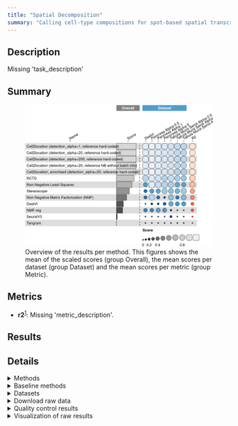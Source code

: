 ```yaml
---
title: "Spatial Decomposition"
summary: "Calling cell-type compositions for spot-based spatial transcriptomics data"
---
```


<script src="index_files/libs/htmlwidgets-1.5.4/htmlwidgets.js"></script>
<link href="index_files/libs/datatables-css-0.0.0/datatables-crosstalk.css" rel="stylesheet" />
<script src="index_files/libs/datatables-binding-0.25/datatables.js"></script>
<script src="index_files/libs/jquery-3.6.0/jquery-3.6.0.min.js"></script>
<link href="index_files/libs/dt-core-1.11.3/css/jquery.dataTables.min.css" rel="stylesheet" />
<link href="index_files/libs/dt-core-1.11.3/css/jquery.dataTables.extra.css" rel="stylesheet" />
<script src="index_files/libs/dt-core-1.11.3/js/jquery.dataTables.min.js"></script>
<link href="index_files/libs/dt-ext-select-1.11.3/css/select.dataTables.min.css" rel="stylesheet" />
<script src="index_files/libs/dt-ext-select-1.11.3/js/dataTables.select.min.js"></script>
<link href="index_files/libs/dt-ext-searchpanes-1.11.3/css/searchPanes.dataTables.min.css" rel="stylesheet" />
<script src="index_files/libs/dt-ext-searchpanes-1.11.3/js/dataTables.searchPanes.min.js"></script>
<script src="index_files/libs/jszip-1.11.3/jszip.min.js"></script>
<link href="index_files/libs/dt-ext-buttons-1.11.3/css/buttons.dataTables.min.css" rel="stylesheet" />
<script src="index_files/libs/dt-ext-buttons-1.11.3/js/dataTables.buttons.min.js"></script>
<script src="index_files/libs/dt-ext-buttons-1.11.3/js/buttons.html5.min.js"></script>
<script src="index_files/libs/dt-ext-buttons-1.11.3/js/buttons.colVis.min.js"></script>
<script src="index_files/libs/dt-ext-buttons-1.11.3/js/buttons.print.min.js"></script>
<link href="index_files/libs/dt-ext-responsive-1.11.3/css/responsive.dataTables.min.css" rel="stylesheet" />
<script src="index_files/libs/dt-ext-responsive-1.11.3/js/dataTables.responsive.min.js"></script>
<link href="index_files/libs/crosstalk-1.2.0/css/crosstalk.min.css" rel="stylesheet" />
<script src="index_files/libs/crosstalk-1.2.0/js/crosstalk.min.js"></script>
<script src="index_files/libs/kePrint-0.0.1/kePrint.js"></script>
<link href="index_files/libs/lightable-0.0.1/lightable.css" rel="stylesheet" />


## Description

Missing 'task_description'

## Summary

<figure>
<img src="index.markdown_strict_files/figure-markdown_strict/summary-1.png" width="771" alt="Overview of the results per method. This figures shows the mean of the scaled scores (group Overall), the mean scores per dataset (group Dataset) and the mean scores per metric (group Metric)." />
<figcaption aria-hidden="true">Overview of the results per method. This figures shows the mean of the scaled scores (group Overall), the mean scores per dataset (group Dataset) and the mean scores per metric (group Metric).</figcaption>
</figure>

## Metrics

-   **r2**<sup><a href="/bibliography#miles2005rsquared" target="_blank">1</a></sup>: Missing 'metric_description'.

## Results

<div id="htmlwidget-38ad4e841c1a2dd2a2a6" style="width:100%;height:auto;" class="datatables html-widget"></div>
<script type="application/json" data-for="htmlwidget-38ad4e841c1a2dd2a2a6">{"x":{"filter":"none","vertical":false,"extensions":["Select","SearchPanes","Buttons","Responsive"],"caption":"<caption>Results table of the scores per method, dataset and metric (after scaling). Use the filters to make a custom subselection of methods and datasets. The \"Overall mean\" dataset is the mean value across all datasets.<\/caption>","data":[["Cell2location, amortised (detection_alpha=20, reference hard-coded) <sup><a href=\"/bibliography#kleshchevnikov2022cell2location\" target=\"_blank\">2<\/a><\/sup>","Cell2location (detection_alpha=20, reference hard-coded) <sup><a href=\"/bibliography#kleshchevnikov2022cell2location\" target=\"_blank\">2<\/a><\/sup>","Cell2location (detection_alpha=1, reference hard-coded) <sup><a href=\"/bibliography#kleshchevnikov2022cell2location\" target=\"_blank\">2<\/a><\/sup>","Cell2location (detection_alpha=200, reference hard-coded) <sup><a href=\"/bibliography#kleshchevnikov2022cell2location\" target=\"_blank\">2<\/a><\/sup>","Cell2location (detection_alpha=20, reference NB without batch info) <sup><a href=\"/bibliography#kleshchevnikov2022cell2location\" target=\"_blank\">2<\/a><\/sup>","Cell2location, amortised (detection_alpha=20, reference hard-coded) <sup><a href=\"/bibliography#kleshchevnikov2022cell2location\" target=\"_blank\">2<\/a><\/sup>","Cell2location, amortised (detection_alpha=20, reference hard-coded) <sup><a href=\"/bibliography#kleshchevnikov2022cell2location\" target=\"_blank\">2<\/a><\/sup>","Cell2location (detection_alpha=200, reference hard-coded) <sup><a href=\"/bibliography#kleshchevnikov2022cell2location\" target=\"_blank\">2<\/a><\/sup>","Cell2location (detection_alpha=20, reference hard-coded) <sup><a href=\"/bibliography#kleshchevnikov2022cell2location\" target=\"_blank\">2<\/a><\/sup>","Cell2location (detection_alpha=1, reference hard-coded) <sup><a href=\"/bibliography#kleshchevnikov2022cell2location\" target=\"_blank\">2<\/a><\/sup>","Cell2location (detection_alpha=20, reference NB without batch info) <sup><a href=\"/bibliography#kleshchevnikov2022cell2location\" target=\"_blank\">2<\/a><\/sup>","Non-Negative Least Squares <sup><a href=\"/bibliography#lawson1995solving\" target=\"_blank\">3<\/a><\/sup>","Cell2location (detection_alpha=20, reference NB without batch info) <sup><a href=\"/bibliography#kleshchevnikov2022cell2location\" target=\"_blank\">2<\/a><\/sup>","Cell2location (detection_alpha=20, reference hard-coded) <sup><a href=\"/bibliography#kleshchevnikov2022cell2location\" target=\"_blank\">2<\/a><\/sup>","Cell2location (detection_alpha=200, reference hard-coded) <sup><a href=\"/bibliography#kleshchevnikov2022cell2location\" target=\"_blank\">2<\/a><\/sup>","Cell2location (detection_alpha=1, reference hard-coded) <sup><a href=\"/bibliography#kleshchevnikov2022cell2location\" target=\"_blank\">2<\/a><\/sup>","Cell2location (detection_alpha=1, reference hard-coded) <sup><a href=\"/bibliography#kleshchevnikov2022cell2location\" target=\"_blank\">2<\/a><\/sup>","RCTD <sup><a href=\"/bibliography#cable2021robust\" target=\"_blank\">4<\/a><\/sup>","Cell2location (detection_alpha=20, reference NB without batch info) <sup><a href=\"/bibliography#kleshchevnikov2022cell2location\" target=\"_blank\">2<\/a><\/sup>","Cell2location (detection_alpha=20, reference hard-coded) <sup><a href=\"/bibliography#kleshchevnikov2022cell2location\" target=\"_blank\">2<\/a><\/sup>","Cell2location (detection_alpha=200, reference hard-coded) <sup><a href=\"/bibliography#kleshchevnikov2022cell2location\" target=\"_blank\">2<\/a><\/sup>","Cell2location, amortised (detection_alpha=20, reference hard-coded) <sup><a href=\"/bibliography#kleshchevnikov2022cell2location\" target=\"_blank\">2<\/a><\/sup>","Cell2location (detection_alpha=1, reference hard-coded) <sup><a href=\"/bibliography#kleshchevnikov2022cell2location\" target=\"_blank\">2<\/a><\/sup>","Cell2location (detection_alpha=20, reference hard-coded) <sup><a href=\"/bibliography#kleshchevnikov2022cell2location\" target=\"_blank\">2<\/a><\/sup>","Cell2location (detection_alpha=200, reference hard-coded) <sup><a href=\"/bibliography#kleshchevnikov2022cell2location\" target=\"_blank\">2<\/a><\/sup>","Cell2location (detection_alpha=20, reference NB without batch info) <sup><a href=\"/bibliography#kleshchevnikov2022cell2location\" target=\"_blank\">2<\/a><\/sup>","Cell2location, amortised (detection_alpha=20, reference hard-coded) <sup><a href=\"/bibliography#kleshchevnikov2022cell2location\" target=\"_blank\">2<\/a><\/sup>","Cell2location (detection_alpha=1, reference hard-coded) <sup><a href=\"/bibliography#kleshchevnikov2022cell2location\" target=\"_blank\">2<\/a><\/sup>","Cell2location (detection_alpha=20, reference hard-coded) <sup><a href=\"/bibliography#kleshchevnikov2022cell2location\" target=\"_blank\">2<\/a><\/sup>","Cell2location (detection_alpha=200, reference hard-coded) <sup><a href=\"/bibliography#kleshchevnikov2022cell2location\" target=\"_blank\">2<\/a><\/sup>","RCTD <sup><a href=\"/bibliography#cable2021robust\" target=\"_blank\">4<\/a><\/sup>","Cell2location, amortised (detection_alpha=20, reference hard-coded) <sup><a href=\"/bibliography#kleshchevnikov2022cell2location\" target=\"_blank\">2<\/a><\/sup>","Cell2location (detection_alpha=20, reference NB without batch info) <sup><a href=\"/bibliography#kleshchevnikov2022cell2location\" target=\"_blank\">2<\/a><\/sup>","Non-Negative Least Squares <sup><a href=\"/bibliography#lawson1995solving\" target=\"_blank\">3<\/a><\/sup>","RCTD <sup><a href=\"/bibliography#cable2021robust\" target=\"_blank\">4<\/a><\/sup>","Cell2location (detection_alpha=1, reference hard-coded) <sup><a href=\"/bibliography#kleshchevnikov2022cell2location\" target=\"_blank\">2<\/a><\/sup>","Cell2location (detection_alpha=20, reference hard-coded) <sup><a href=\"/bibliography#kleshchevnikov2022cell2location\" target=\"_blank\">2<\/a><\/sup>","Cell2location (detection_alpha=200, reference hard-coded) <sup><a href=\"/bibliography#kleshchevnikov2022cell2location\" target=\"_blank\">2<\/a><\/sup>","RCTD <sup><a href=\"/bibliography#cable2021robust\" target=\"_blank\">4<\/a><\/sup>","Cell2location (detection_alpha=1, reference hard-coded) <sup><a href=\"/bibliography#kleshchevnikov2022cell2location\" target=\"_blank\">2<\/a><\/sup>","Cell2location (detection_alpha=20, reference hard-coded) <sup><a href=\"/bibliography#kleshchevnikov2022cell2location\" target=\"_blank\">2<\/a><\/sup>","Cell2location (detection_alpha=20, reference NB without batch info) <sup><a href=\"/bibliography#kleshchevnikov2022cell2location\" target=\"_blank\">2<\/a><\/sup>","Cell2location (detection_alpha=200, reference hard-coded) <sup><a href=\"/bibliography#kleshchevnikov2022cell2location\" target=\"_blank\">2<\/a><\/sup>","Non-Negative Matrix Factorization (NMF) <sup><a href=\"/bibliography#cichocki2009fast\" target=\"_blank\">5<\/a><\/sup>","RCTD <sup><a href=\"/bibliography#cable2021robust\" target=\"_blank\">4<\/a><\/sup>","Non-Negative Least Squares <sup><a href=\"/bibliography#lawson1995solving\" target=\"_blank\">3<\/a><\/sup>","Cell2location (detection_alpha=20, reference NB without batch info) <sup><a href=\"/bibliography#kleshchevnikov2022cell2location\" target=\"_blank\">2<\/a><\/sup>","Cell2location, amortised (detection_alpha=20, reference hard-coded) <sup><a href=\"/bibliography#kleshchevnikov2022cell2location\" target=\"_blank\">2<\/a><\/sup>","RCTD <sup><a href=\"/bibliography#cable2021robust\" target=\"_blank\">4<\/a><\/sup>","Cell2location, amortised (detection_alpha=20, reference hard-coded) <sup><a href=\"/bibliography#kleshchevnikov2022cell2location\" target=\"_blank\">2<\/a><\/sup>","RCTD <sup><a href=\"/bibliography#cable2021robust\" target=\"_blank\">4<\/a><\/sup>","Non-Negative Least Squares <sup><a href=\"/bibliography#lawson1995solving\" target=\"_blank\">3<\/a><\/sup>","Stereoscope <sup><a href=\"/bibliography#andersson2020single\" target=\"_blank\">6<\/a><\/sup>","Stereoscope <sup><a href=\"/bibliography#andersson2020single\" target=\"_blank\">6<\/a><\/sup>","Non-Negative Least Squares <sup><a href=\"/bibliography#lawson1995solving\" target=\"_blank\">3<\/a><\/sup>","RCTD <sup><a href=\"/bibliography#cable2021robust\" target=\"_blank\">4<\/a><\/sup>","Stereoscope <sup><a href=\"/bibliography#andersson2020single\" target=\"_blank\">6<\/a><\/sup>","Non-Negative Matrix Factorization (NMF) <sup><a href=\"/bibliography#cichocki2009fast\" target=\"_blank\">5<\/a><\/sup>","Non-Negative Matrix Factorization (NMF) <sup><a href=\"/bibliography#cichocki2009fast\" target=\"_blank\">5<\/a><\/sup>","Stereoscope <sup><a href=\"/bibliography#andersson2020single\" target=\"_blank\">6<\/a><\/sup>","Stereoscope <sup><a href=\"/bibliography#andersson2020single\" target=\"_blank\">6<\/a><\/sup>","DestVI <sup><a href=\"/bibliography#lopez2022destvi\" target=\"_blank\">7<\/a><\/sup>","Non-Negative Least Squares <sup><a href=\"/bibliography#lawson1995solving\" target=\"_blank\">3<\/a><\/sup>","Stereoscope <sup><a href=\"/bibliography#andersson2020single\" target=\"_blank\">6<\/a><\/sup>","Non-Negative Least Squares <sup><a href=\"/bibliography#lawson1995solving\" target=\"_blank\">3<\/a><\/sup>","NMF-reg <sup><a href=\"/bibliography#rodriques2019slide\" target=\"_blank\">8<\/a><\/sup>","Stereoscope <sup><a href=\"/bibliography#andersson2020single\" target=\"_blank\">6<\/a><\/sup>","DestVI <sup><a href=\"/bibliography#lopez2022destvi\" target=\"_blank\">7<\/a><\/sup>","Non-Negative Least Squares <sup><a href=\"/bibliography#lawson1995solving\" target=\"_blank\">3<\/a><\/sup>","NMF-reg <sup><a href=\"/bibliography#rodriques2019slide\" target=\"_blank\">8<\/a><\/sup>","DestVI <sup><a href=\"/bibliography#lopez2022destvi\" target=\"_blank\">7<\/a><\/sup>","Non-Negative Matrix Factorization (NMF) <sup><a href=\"/bibliography#cichocki2009fast\" target=\"_blank\">5<\/a><\/sup>","NMF-reg <sup><a href=\"/bibliography#rodriques2019slide\" target=\"_blank\">8<\/a><\/sup>","NMF-reg <sup><a href=\"/bibliography#rodriques2019slide\" target=\"_blank\">8<\/a><\/sup>","Non-Negative Matrix Factorization (NMF) <sup><a href=\"/bibliography#cichocki2009fast\" target=\"_blank\">5<\/a><\/sup>","Stereoscope <sup><a href=\"/bibliography#andersson2020single\" target=\"_blank\">6<\/a><\/sup>","Non-Negative Matrix Factorization (NMF) <sup><a href=\"/bibliography#cichocki2009fast\" target=\"_blank\">5<\/a><\/sup>","Non-Negative Matrix Factorization (NMF) <sup><a href=\"/bibliography#cichocki2009fast\" target=\"_blank\">5<\/a><\/sup>","DestVI <sup><a href=\"/bibliography#lopez2022destvi\" target=\"_blank\">7<\/a><\/sup>","DestVI <sup><a href=\"/bibliography#lopez2022destvi\" target=\"_blank\">7<\/a><\/sup>","SeuratV3 <sup><a href=\"/bibliography#stuart2019comprehensive\" target=\"_blank\">9<\/a><\/sup>","DestVI <sup><a href=\"/bibliography#lopez2022destvi\" target=\"_blank\">7<\/a><\/sup>","NMF-reg <sup><a href=\"/bibliography#rodriques2019slide\" target=\"_blank\">8<\/a><\/sup>","DestVI <sup><a href=\"/bibliography#lopez2022destvi\" target=\"_blank\">7<\/a><\/sup>","Non-Negative Matrix Factorization (NMF) <sup><a href=\"/bibliography#cichocki2009fast\" target=\"_blank\">5<\/a><\/sup>","NMF-reg <sup><a href=\"/bibliography#rodriques2019slide\" target=\"_blank\">8<\/a><\/sup>","DestVI <sup><a href=\"/bibliography#lopez2022destvi\" target=\"_blank\">7<\/a><\/sup>","SeuratV3 <sup><a href=\"/bibliography#stuart2019comprehensive\" target=\"_blank\">9<\/a><\/sup>","Tangram <sup><a href=\"/bibliography#biancalani2021deep\" target=\"_blank\">10<\/a><\/sup>","Tangram <sup><a href=\"/bibliography#biancalani2021deep\" target=\"_blank\">10<\/a><\/sup>","Tangram <sup><a href=\"/bibliography#biancalani2021deep\" target=\"_blank\">10<\/a><\/sup>","Tangram <sup><a href=\"/bibliography#biancalani2021deep\" target=\"_blank\">10<\/a><\/sup>","Tangram <sup><a href=\"/bibliography#biancalani2021deep\" target=\"_blank\">10<\/a><\/sup>","NMF-reg <sup><a href=\"/bibliography#rodriques2019slide\" target=\"_blank\">8<\/a><\/sup>","SeuratV3 <sup><a href=\"/bibliography#stuart2019comprehensive\" target=\"_blank\">9<\/a><\/sup>","Tangram <sup><a href=\"/bibliography#biancalani2021deep\" target=\"_blank\">10<\/a><\/sup>","SeuratV3 <sup><a href=\"/bibliography#stuart2019comprehensive\" target=\"_blank\">9<\/a><\/sup>","Tangram <sup><a href=\"/bibliography#biancalani2021deep\" target=\"_blank\">10<\/a><\/sup>","SeuratV3 <sup><a href=\"/bibliography#stuart2019comprehensive\" target=\"_blank\">9<\/a><\/sup>","SeuratV3 <sup><a href=\"/bibliography#stuart2019comprehensive\" target=\"_blank\">9<\/a><\/sup>","NMF-reg <sup><a href=\"/bibliography#rodriques2019slide\" target=\"_blank\">8<\/a><\/sup>","SeuratV3 <sup><a href=\"/bibliography#stuart2019comprehensive\" target=\"_blank\">9<\/a><\/sup>","Tangram <sup><a href=\"/bibliography#biancalani2021deep\" target=\"_blank\">10<\/a><\/sup>","SeuratV3 <sup><a href=\"/bibliography#stuart2019comprehensive\" target=\"_blank\">9<\/a><\/sup>"],["Pancreas (alpha=0.5) <sup><a href=\"/bibliography#luecken2022benchmarking\" target=\"_blank\">11<\/a><\/sup>","Pancreas (alpha=0.5) <sup><a href=\"/bibliography#luecken2022benchmarking\" target=\"_blank\">11<\/a><\/sup>","Pancreas (alpha=0.5) <sup><a href=\"/bibliography#luecken2022benchmarking\" target=\"_blank\">11<\/a><\/sup>","Pancreas (alpha=0.5) <sup><a href=\"/bibliography#luecken2022benchmarking\" target=\"_blank\">11<\/a><\/sup>","Pancreas (alpha=0.5) <sup><a href=\"/bibliography#luecken2022benchmarking\" target=\"_blank\">11<\/a><\/sup>","DestVI <sup><a href=\"/bibliography#lopez2022destvi\" target=\"_blank\">7<\/a><\/sup>","Pancreas (alpha=1) <sup><a href=\"/bibliography#luecken2022benchmarking\" target=\"_blank\">11<\/a><\/sup>","DestVI <sup><a href=\"/bibliography#lopez2022destvi\" target=\"_blank\">7<\/a><\/sup>","DestVI <sup><a href=\"/bibliography#lopez2022destvi\" target=\"_blank\">7<\/a><\/sup>","DestVI <sup><a href=\"/bibliography#lopez2022destvi\" target=\"_blank\">7<\/a><\/sup>","Pancreas (alpha=1) <sup><a href=\"/bibliography#luecken2022benchmarking\" target=\"_blank\">11<\/a><\/sup>","Pancreas (alpha=0.5) <sup><a href=\"/bibliography#luecken2022benchmarking\" target=\"_blank\">11<\/a><\/sup>","DestVI <sup><a href=\"/bibliography#lopez2022destvi\" target=\"_blank\">7<\/a><\/sup>","Pancreas (alpha=1) <sup><a href=\"/bibliography#luecken2022benchmarking\" target=\"_blank\">11<\/a><\/sup>","Pancreas (alpha=1) <sup><a href=\"/bibliography#luecken2022benchmarking\" target=\"_blank\">11<\/a><\/sup>","Pancreas (alpha=1) <sup><a href=\"/bibliography#luecken2022benchmarking\" target=\"_blank\">11<\/a><\/sup>","Pancreas (alpha=5) <sup><a href=\"/bibliography#luecken2022benchmarking\" target=\"_blank\">11<\/a><\/sup>","Pancreas (alpha=0.5) <sup><a href=\"/bibliography#luecken2022benchmarking\" target=\"_blank\">11<\/a><\/sup>","Pancreas (alpha=5) <sup><a href=\"/bibliography#luecken2022benchmarking\" target=\"_blank\">11<\/a><\/sup>","Pancreas (alpha=5) <sup><a href=\"/bibliography#luecken2022benchmarking\" target=\"_blank\">11<\/a><\/sup>","Pancreas (alpha=5) <sup><a href=\"/bibliography#luecken2022benchmarking\" target=\"_blank\">11<\/a><\/sup>","Pancreas (alpha=5) <sup><a href=\"/bibliography#luecken2022benchmarking\" target=\"_blank\">11<\/a><\/sup>","Overall mean","Overall mean","Overall mean","Overall mean","Overall mean","Tabula muris senis (alpha=0.5) <sup><a href=\"/bibliography#tabula2020single\" target=\"_blank\">12<\/a><\/sup>","Tabula muris senis (alpha=0.5) <sup><a href=\"/bibliography#tabula2020single\" target=\"_blank\">12<\/a><\/sup>","Tabula muris senis (alpha=0.5) <sup><a href=\"/bibliography#tabula2020single\" target=\"_blank\">12<\/a><\/sup>","Pancreas (alpha=1) <sup><a href=\"/bibliography#luecken2022benchmarking\" target=\"_blank\">11<\/a><\/sup>","Tabula muris senis (alpha=0.5) <sup><a href=\"/bibliography#tabula2020single\" target=\"_blank\">12<\/a><\/sup>","Tabula muris senis (alpha=0.5) <sup><a href=\"/bibliography#tabula2020single\" target=\"_blank\">12<\/a><\/sup>","Pancreas (alpha=1) <sup><a href=\"/bibliography#luecken2022benchmarking\" target=\"_blank\">11<\/a><\/sup>","Tabula muris senis (alpha=0.5) <sup><a href=\"/bibliography#tabula2020single\" target=\"_blank\">12<\/a><\/sup>","Tabula muris senis (alpha=1) <sup><a href=\"/bibliography#tabula2020single\" target=\"_blank\">12<\/a><\/sup>","Tabula muris senis (alpha=1) <sup><a href=\"/bibliography#tabula2020single\" target=\"_blank\">12<\/a><\/sup>","Tabula muris senis (alpha=1) <sup><a href=\"/bibliography#tabula2020single\" target=\"_blank\">12<\/a><\/sup>","Overall mean","Tabula muris senis (alpha=5) <sup><a href=\"/bibliography#tabula2020single\" target=\"_blank\">12<\/a><\/sup>","Tabula muris senis (alpha=5) <sup><a href=\"/bibliography#tabula2020single\" target=\"_blank\">12<\/a><\/sup>","Tabula muris senis (alpha=1) <sup><a href=\"/bibliography#tabula2020single\" target=\"_blank\">12<\/a><\/sup>","Tabula muris senis (alpha=5) <sup><a href=\"/bibliography#tabula2020single\" target=\"_blank\">12<\/a><\/sup>","Pancreas (alpha=0.5) <sup><a href=\"/bibliography#luecken2022benchmarking\" target=\"_blank\">11<\/a><\/sup>","DestVI <sup><a href=\"/bibliography#lopez2022destvi\" target=\"_blank\">7<\/a><\/sup>","Pancreas (alpha=5) <sup><a href=\"/bibliography#luecken2022benchmarking\" target=\"_blank\">11<\/a><\/sup>","Tabula muris senis (alpha=5) <sup><a href=\"/bibliography#tabula2020single\" target=\"_blank\">12<\/a><\/sup>","Tabula muris senis (alpha=1) <sup><a href=\"/bibliography#tabula2020single\" target=\"_blank\">12<\/a><\/sup>","Pancreas (alpha=5) <sup><a href=\"/bibliography#luecken2022benchmarking\" target=\"_blank\">11<\/a><\/sup>","Tabula muris senis (alpha=5) <sup><a href=\"/bibliography#tabula2020single\" target=\"_blank\">12<\/a><\/sup>","Tabula muris senis (alpha=1) <sup><a href=\"/bibliography#tabula2020single\" target=\"_blank\">12<\/a><\/sup>","Tabula muris senis (alpha=0.5) <sup><a href=\"/bibliography#tabula2020single\" target=\"_blank\">12<\/a><\/sup>","Tabula muris senis (alpha=5) <sup><a href=\"/bibliography#tabula2020single\" target=\"_blank\">12<\/a><\/sup>","Pancreas (alpha=5) <sup><a href=\"/bibliography#luecken2022benchmarking\" target=\"_blank\">11<\/a><\/sup>","Overall mean","Tabula muris senis (alpha=5) <sup><a href=\"/bibliography#tabula2020single\" target=\"_blank\">12<\/a><\/sup>","Tabula muris senis (alpha=0.5) <sup><a href=\"/bibliography#tabula2020single\" target=\"_blank\">12<\/a><\/sup>","Tabula muris senis (alpha=0.5) <sup><a href=\"/bibliography#tabula2020single\" target=\"_blank\">12<\/a><\/sup>","Tabula muris senis (alpha=5) <sup><a href=\"/bibliography#tabula2020single\" target=\"_blank\">12<\/a><\/sup>","Tabula muris senis (alpha=1) <sup><a href=\"/bibliography#tabula2020single\" target=\"_blank\">12<\/a><\/sup>","Overall mean","Tabula muris senis (alpha=0.5) <sup><a href=\"/bibliography#tabula2020single\" target=\"_blank\">12<\/a><\/sup>","Tabula muris senis (alpha=1) <sup><a href=\"/bibliography#tabula2020single\" target=\"_blank\">12<\/a><\/sup>","Pancreas (alpha=1) <sup><a href=\"/bibliography#luecken2022benchmarking\" target=\"_blank\">11<\/a><\/sup>","Tabula muris senis (alpha=5) <sup><a href=\"/bibliography#tabula2020single\" target=\"_blank\">12<\/a><\/sup>","Pancreas (alpha=1) <sup><a href=\"/bibliography#luecken2022benchmarking\" target=\"_blank\">11<\/a><\/sup>","Pancreas (alpha=0.5) <sup><a href=\"/bibliography#luecken2022benchmarking\" target=\"_blank\">11<\/a><\/sup>","Tabula muris senis (alpha=5) <sup><a href=\"/bibliography#tabula2020single\" target=\"_blank\">12<\/a><\/sup>","DestVI <sup><a href=\"/bibliography#lopez2022destvi\" target=\"_blank\">7<\/a><\/sup>","Pancreas (alpha=5) <sup><a href=\"/bibliography#luecken2022benchmarking\" target=\"_blank\">11<\/a><\/sup>","Tabula muris senis (alpha=1) <sup><a href=\"/bibliography#tabula2020single\" target=\"_blank\">12<\/a><\/sup>","Overall mean","Pancreas (alpha=0.5) <sup><a href=\"/bibliography#luecken2022benchmarking\" target=\"_blank\">11<\/a><\/sup>","DestVI <sup><a href=\"/bibliography#lopez2022destvi\" target=\"_blank\">7<\/a><\/sup>","Tabula muris senis (alpha=1) <sup><a href=\"/bibliography#tabula2020single\" target=\"_blank\">12<\/a><\/sup>","DestVI <sup><a href=\"/bibliography#lopez2022destvi\" target=\"_blank\">7<\/a><\/sup>","Pancreas (alpha=1) <sup><a href=\"/bibliography#luecken2022benchmarking\" target=\"_blank\">11<\/a><\/sup>","DestVI <sup><a href=\"/bibliography#lopez2022destvi\" target=\"_blank\">7<\/a><\/sup>","Pancreas (alpha=5) <sup><a href=\"/bibliography#luecken2022benchmarking\" target=\"_blank\">11<\/a><\/sup>","Overall mean","Tabula muris senis (alpha=0.5) <sup><a href=\"/bibliography#tabula2020single\" target=\"_blank\">12<\/a><\/sup>","Pancreas (alpha=0.5) <sup><a href=\"/bibliography#luecken2022benchmarking\" target=\"_blank\">11<\/a><\/sup>","Overall mean","Pancreas (alpha=1) <sup><a href=\"/bibliography#luecken2022benchmarking\" target=\"_blank\">11<\/a><\/sup>","Pancreas (alpha=5) <sup><a href=\"/bibliography#luecken2022benchmarking\" target=\"_blank\">11<\/a><\/sup>","Tabula muris senis (alpha=0.5) <sup><a href=\"/bibliography#tabula2020single\" target=\"_blank\">12<\/a><\/sup>","DestVI <sup><a href=\"/bibliography#lopez2022destvi\" target=\"_blank\">7<\/a><\/sup>","Tabula muris senis (alpha=1) <sup><a href=\"/bibliography#tabula2020single\" target=\"_blank\">12<\/a><\/sup>","Tabula muris senis (alpha=5) <sup><a href=\"/bibliography#tabula2020single\" target=\"_blank\">12<\/a><\/sup>","Pancreas (alpha=5) <sup><a href=\"/bibliography#luecken2022benchmarking\" target=\"_blank\">11<\/a><\/sup>","Pancreas (alpha=0.5) <sup><a href=\"/bibliography#luecken2022benchmarking\" target=\"_blank\">11<\/a><\/sup>","Tabula muris senis (alpha=0.5) <sup><a href=\"/bibliography#tabula2020single\" target=\"_blank\">12<\/a><\/sup>","Tabula muris senis (alpha=1) <sup><a href=\"/bibliography#tabula2020single\" target=\"_blank\">12<\/a><\/sup>","Tabula muris senis (alpha=5) <sup><a href=\"/bibliography#tabula2020single\" target=\"_blank\">12<\/a><\/sup>","Tabula muris senis (alpha=5) <sup><a href=\"/bibliography#tabula2020single\" target=\"_blank\">12<\/a><\/sup>","Pancreas (alpha=1) <sup><a href=\"/bibliography#luecken2022benchmarking\" target=\"_blank\">11<\/a><\/sup>","Pancreas (alpha=0.5) <sup><a href=\"/bibliography#luecken2022benchmarking\" target=\"_blank\">11<\/a><\/sup>","Overall mean","Pancreas (alpha=5) <sup><a href=\"/bibliography#luecken2022benchmarking\" target=\"_blank\">11<\/a><\/sup>","Overall mean","Tabula muris senis (alpha=1) <sup><a href=\"/bibliography#tabula2020single\" target=\"_blank\">12<\/a><\/sup>","Pancreas (alpha=1) <sup><a href=\"/bibliography#luecken2022benchmarking\" target=\"_blank\">11<\/a><\/sup>","DestVI <sup><a href=\"/bibliography#lopez2022destvi\" target=\"_blank\">7<\/a><\/sup>","DestVI <sup><a href=\"/bibliography#lopez2022destvi\" target=\"_blank\">7<\/a><\/sup>"],[0.938232060408914,0.927220297993309,0.926978646239252,0.92624004172418,0.925860479954771,0.901607874896548,0.90134173418126,0.898405810246326,0.89840133097297,0.898395883259656,0.898216489533274,0.898151642195188,0.897541745967031,0.896193262791384,0.895396904177043,0.894989992837817,0.874000482377635,0.873236485988656,0.873229294215011,0.872656606420696,0.867235908600057,0.864027945032441,0.850721062885752,0.849661043139753,0.84720099801196,0.843151808214128,0.839446825076579,0.836552318492547,0.835271637593787,0.833320175487664,0.828056264461866,0.826269928733954,0.82355715440992,0.812098546717623,0.781324334724555,0.770154030497462,0.766418056561014,0.762496562531573,0.759603172076405,0.753976086495897,0.751466109645112,0.747481288209473,0.747311583316874,0.745487142219161,0.741199784047366,0.738827482484862,0.736176205209414,0.734407812131851,0.733763838319651,0.710240420151086,0.698097064159063,0.697114209461223,0.684052907394539,0.669182788429334,0.668143456367599,0.661544432833675,0.631603504784515,0.625764961097994,0.607607900504665,0.577822503498685,0.559044206738948,0.538727680128474,0.533121857292658,0.520668873859482,0.507876729268587,0.500472703263322,0.49530162777347,0.494958105161932,0.48981372715305,0.470129487635342,0.460519567868247,0.441261081565901,0.407414607765938,0.396577767831607,0.34867419752015,0.334677241432612,0.318572306165349,0.315855399631147,0.297648327573047,0.294967543701427,0.188573148718442,0.150988144777334,0.144811658921822,0.131064395743278,0.126865663822845,0.105054296155784,-0.00913341534232281,-0.106597991494845,-0.137431272137131,-0.17225993457808,-0.18864207538972,-0.193585022720961,-0.210571310016285,-0.236084552590094,-0.241376886431896,-0.245313149251227,-0.272927369393957,-0.298659398070576,-0.369344406789293,-0.582764449171099,-0.629882697609147,-0.702320781830095,-0.942813022400626,-2.57535685697605],[0.938232060408914,0.927220297993309,0.926978646239252,0.92624004172418,0.925860479954771,0.901607874896548,0.90134173418126,0.898405810246326,0.89840133097297,0.898395883259656,0.898216489533274,0.898151642195188,0.897541745967031,0.896193262791384,0.895396904177043,0.894989992837817,0.874000482377635,0.873236485988656,0.873229294215011,0.872656606420696,0.867235908600057,0.864027945032441,0.850721062885752,0.849661043139753,0.84720099801196,0.843151808214128,0.839446825076579,0.836552318492547,0.835271637593787,0.833320175487664,0.828056264461866,0.826269928733954,0.82355715440992,0.812098546717623,0.781324334724555,0.770154030497462,0.766418056561014,0.762496562531573,0.759603172076405,0.753976086495897,0.751466109645112,0.747481288209473,0.747311583316874,0.745487142219161,0.741199784047366,0.738827482484862,0.736176205209414,0.734407812131851,0.733763838319651,0.710240420151086,0.698097064159063,0.697114209461223,0.684052907394539,0.669182788429334,0.668143456367599,0.661544432833675,0.631603504784515,0.625764961097994,0.607607900504665,0.577822503498685,0.559044206738948,0.538727680128474,0.533121857292658,0.520668873859482,0.507876729268587,0.500472703263322,0.49530162777347,0.494958105161932,0.48981372715305,0.470129487635342,0.460519567868247,0.441261081565901,0.407414607765938,0.396577767831607,0.34867419752015,0.334677241432612,0.318572306165349,0.315855399631147,0.297648327573047,0.294967543701427,0.188573148718442,0.150988144777334,0.144811658921822,0.131064395743278,0.126865663822845,0.105054296155784,-0.00913341534232281,-0.106597991494845,-0.137431272137131,-0.17225993457808,-0.18864207538972,-0.193585022720961,-0.210571310016285,-0.236084552590094,-0.241376886431896,-0.245313149251227,-0.272927369393957,-0.298659398070576,-0.369344406789293,-0.582764449171099,-0.629882697609147,-0.702320781830095,-0.942813022400626,-2.57535685697605],[27260,24193,24945,4316,31740,15649,31170,24719,16749,11958,24307,320,10908,8841,4881,22372,7701,700,24327,27400,22661,13431,15736.5714285714,21646.1428571429,17112.7142857143,24436,25624.7142857143,15928,26349,23792,677,27581,26119,80,958,23772,23811,26544,1289.71428571429,3480,24180,26982,12876,330,3949,79,26669,58845,687,5437,1008,389,3817,369,242.714285714286,1049,3599,429,390,4802,4058.57142857143,25920,399,379,370,150,615,8760,62,159,24093,301.285714285714,350,470,599,14829,90,171,1299,12006.2857142857,1008,5963,489.428571428571,1449,100,869,16560,988,395,169,685,1149,1082,559,949,159,769,1369.85714285714,727,836.714285714286,869,727,5950,689],[1735.7,1410.2,1410.7,1048.7,1494.4,2093.1,1849.5,1793.5,1904.6,1274.3,1142.9,55.9,1290.6,941.2,838.6,1227.1,916.1,66.1,1140.9,1429.5,1432.7,1239.2,1169.17142857143,1385.85714285714,1270.5,1393.84285714286,1527.22857142857,962.4,1435.1,1448,84.5,1616.6,1504.1,112.1,93.8,1445,1451.5,1416.2,87.7714285714286,948.6,1128.9,1493,915.8,162.5,100.4,124.4,1691,1582.3,84.6,574.2,90.7,20.8,1460.7,1359.5,59.4285714285714,94.3,1676.6,1089.1,553.6,1576,1639.85714285714,1650.8,24.7,1265.1,17,1310.7,1593.5,1373.9,61.1,1447.3,1652.1,712.314285714286,2005.3,246.5,573.9,2547.6,1055.3,320.3,1258.5,1620.25714285714,116.7,1599.5,1027.25714285714,1233.8,1231.5,508.5,2573.2,120.5,1048.8,364,1198.5,1518.6,1538.7,1162,127.2,627.9,93.8,1143.17142857143,113,114.485714285714,510.5,114.1,1705.7,116.1],[14.2578125,4.4921875,5.859375,5.859375,3.125,40.72265625,14.94140625,5.078125,4.98046875,3.515625,3.125,0.6466796875,3.515625,1.171875,1.46484375,4.1015625,5.859375,2.34375,3.125,1.85546875,5.56640625,14.94140625,3.36216517857143,2.34375,3.11104910714286,4.24107142857143,18.1501116071429,1.26953125,1.26953125,1.26953125,2.34375,15.234375,6.0546875,0.40244140625,4.98046875,1.3671875,1.26953125,1.26953125,3.69698660714286,1.5625,1.3671875,5.37109375,1.26953125,0.64658203125,3.90625,0.37236328125,5.37109375,14.35546875,2.34375,12.59765625,4.98046875,0.829296875,1.3671875,1.171875,0.504366629464286,4.98046875,1.46484375,0.82802734375,0.82822265625,1.3671875,1.32533482142857,2.1484375,0.2263671875,1.171875,0.828515625,1.3671875,1.26953125,2.05078125,0.22490234375,1.3671875,2.05078125,0.813309151785714,1.46484375,2.24609375,0.8275390625,1.46484375,0.647265625,1.26953125,1.66015625,2.37165178571429,212.79296875,1.953125,2.41350446428571,1.66015625,0.64599609375,3.61328125,5.078125,191.40625,1.3671875,0.9765625,0.9765625,1.3671875,1.3671875,3.61328125,184.27734375,0.9765625,99.70703125,1.45089285714286,93.75,170.186941964286,3.22265625,101.66015625,3.125,307.71484375]],"container":"<table class=\"stripe compact\">\n  <thead>\n    <tr>\n      <th>Method<\/th>\n      <th>Dataset<\/th>\n      <th>Mean score<\/th>\n      <th>r2<\/th>\n      <th>Runtime (s)<\/th>\n      <th>CPU (%)<\/th>\n      <th>Memory (GB)<\/th>\n    <\/tr>\n  <\/thead>\n<\/table>","options":{"dom":"Bt","paging":false,"columnDefs":[{"targets":5,"render":"function(data, type, row, meta) {\n    return type !== 'display' ? data : DTWidget.formatRound(data, 0, 3, \",\", \".\", null);\n  }"},{"targets":4,"render":"function(data, type, row, meta) {\n    return type !== 'display' ? data : DTWidget.formatRound(data, 0, 3, \",\", \".\", null);\n  }"},{"targets":6,"render":"function(data, type, row, meta) {\n    return type !== 'display' ? data : DTWidget.formatRound(data, 2, 3, \",\", \".\", null);\n  }"},{"targets":2,"render":"function(data, type, row, meta) {\n    return type !== 'display' ? data : DTWidget.formatRound(data, 2, 3, \",\", \".\", null);\n  }"},{"targets":3,"render":"function(data, type, row, meta) {\n    return type !== 'display' ? data : DTWidget.formatRound(data, 2, 3, \",\", \".\", null);\n  }"},{"searchPanes":{"show":false},"targets":[2,3,4,5,6]},{"searchPanes":{"preSelect":"Overall mean"},"targets":1},{"className":"dt-right","targets":[2,3,4,5,6]}],"buttons":["searchPanes","csv","excel"],"language":{"searchPanes":{"collapse":"Filter datasets / methods"}},"order":[],"autoWidth":false,"orderClasses":false,"responsive":true}},"evals":["options.columnDefs.0.render","options.columnDefs.1.render","options.columnDefs.2.render","options.columnDefs.3.render","options.columnDefs.4.render"],"jsHooks":[]}</script>

## Details

<details>
<summary>
Methods
</summary>

-   **Cell2location, amortised (detection_alpha=20, reference hard-coded)**<sup><a href="/bibliography#kleshchevnikov2022cell2location" target="_blank">2</a></sup>: Missing 'method_description'. Links: [Docs](https://github.com/BayraktarLab/cell2location).

<!-- -->

-   **Cell2location (detection_alpha=1, reference hard-coded)**<sup><a href="/bibliography#kleshchevnikov2022cell2location" target="_blank">2</a></sup>: Missing 'method_description'. Links: [Docs](https://github.com/BayraktarLab/cell2location).

<!-- -->

-   **Cell2location (detection_alpha=20, reference hard-coded)**<sup><a href="/bibliography#kleshchevnikov2022cell2location" target="_blank">2</a></sup>: Missing 'method_description'. Links: [Docs](https://github.com/BayraktarLab/cell2location).

<!-- -->

-   **Cell2location (detection_alpha=200, reference hard-coded)**<sup><a href="/bibliography#kleshchevnikov2022cell2location" target="_blank">2</a></sup>: Missing 'method_description'. Links: [Docs](https://github.com/BayraktarLab/cell2location).

<!-- -->

-   **Cell2location (detection_alpha=20, reference NB without batch info)**<sup><a href="/bibliography#kleshchevnikov2022cell2location" target="_blank">2</a></sup>: Missing 'method_description'. Links: [Docs](https://github.com/BayraktarLab/cell2location).

<!-- -->

-   **DestVI**<sup><a href="/bibliography#lopez2022destvi" target="_blank">7</a></sup>: Missing 'method_description'. Links: [Docs](https://github.com/YosefLab/scvi-tools).

<!-- -->

-   **Non-Negative Matrix Factorization (NMF)**<sup><a href="/bibliography#cichocki2009fast" target="_blank">5</a></sup>: Missing 'method_description'. Links: [Docs](https://scikit-learn.org/stable/modules/generated/sklearn.decomposition.NMF.html).

<!-- -->

-   **NMF-reg**<sup><a href="/bibliography#rodriques2019slide" target="_blank">8</a></sup>: Missing 'method_description'. Links: [Docs](https://github.com/tudaga/NMFreg_tutorial).

<!-- -->

-   **Non-Negative Least Squares**<sup><a href="/bibliography#lawson1995solving" target="_blank">3</a></sup>: Missing 'method_description'. Links: [Docs](https://docs.scipy.org/doc/scipy/reference/generated/scipy.optimize.nnls.html).

<!-- -->

-   **Random Proportions**<sup><a href="/bibliography#openproblems" target="_blank">13</a></sup>: Missing 'method_description'. Links: [Docs](https://github.com/openproblems-bio/openproblems).

<!-- -->

-   **RCTD**<sup><a href="/bibliography#cable2021robust" target="_blank">4</a></sup>: Missing 'method_description'. Links: [Docs](https://github.com/dmcable/spacexr).

<!-- -->

-   **SeuratV3**<sup><a href="/bibliography#stuart2019comprehensive" target="_blank">9</a></sup>: Missing 'method_description'. Links: [Docs](https://satijalab.org/seurat/archive/v3.2/spatial_vignette.html).

<!-- -->

-   **Stereoscope**<sup><a href="/bibliography#andersson2020single" target="_blank">6</a></sup>: Missing 'method_description'. Links: [Docs](https://github.com/scverse/scvi-tools).

<!-- -->

-   **Tangram**<sup><a href="/bibliography#biancalani2021deep" target="_blank">10</a></sup>: Missing 'method_description'. Links: [Docs](https://github.com/broadinstitute/Tangram).

<!-- -->

-   **True Proportions**<sup><a href="/bibliography#openproblems" target="_blank">13</a></sup>: Missing 'method_description'. Links: [Docs](https://github.com/openproblems-bio/openproblems).

</details>
<details>
<summary>
Baseline methods
</summary>

-   **Random Proportions**: Missing 'method_description'.

<!-- -->

-   **True Proportions**: Missing 'method_description'.

</details>
<details>
<summary>
Datasets
</summary>

-   **DestVI**<sup><a href="/bibliography#lopez2022destvi" target="_blank">7</a></sup>: Missing 'dataset_description'.

<!-- -->

-   **Pancreas (alpha=0.5)**<sup><a href="/bibliography#luecken2022benchmarking" target="_blank">11</a></sup>: Missing 'dataset_description'.

<!-- -->

-   **Pancreas (alpha=1)**<sup><a href="/bibliography#luecken2022benchmarking" target="_blank">11</a></sup>: Missing 'dataset_description'.

<!-- -->

-   **Pancreas (alpha=5)**<sup><a href="/bibliography#luecken2022benchmarking" target="_blank">11</a></sup>: Missing 'dataset_description'.

<!-- -->

-   **Tabula muris senis (alpha=0.5)**<sup><a href="/bibliography#tabula2020single" target="_blank">12</a></sup>: Missing 'dataset_description'.

<!-- -->

-   **Tabula muris senis (alpha=1)**<sup><a href="/bibliography#tabula2020single" target="_blank">12</a></sup>: Missing 'dataset_description'.

<!-- -->

-   **Tabula muris senis (alpha=5)**<sup><a href="/bibliography#tabula2020single" target="_blank">12</a></sup>: Missing 'dataset_description'.

</details>
<details>
<summary>
Download raw data
</summary>

<a href="data/task_info.json" class="btn btn-secondary">Task info</a>
<a href="data/method_info.json" class="btn btn-secondary">Method info</a>
<a href="data/metric_info.json" class="btn btn-secondary">Metric info</a>
<a href="data/dataset_info.json" class="btn btn-secondary">Dataset info</a>
<a href="data/results.json" class="btn btn-secondary">Results</a>
<a href="data/quality_control.json" class="btn btn-secondary">Quality control</a>

</details>
<details>
<summary>
Quality control results
</summary>
<table class="table lightable-paper" style='margin-left: auto; margin-right: auto; font-family: "Arial Narrow", arial, helvetica, sans-serif; margin-left: auto; margin-right: auto;'>
 <thead>
  <tr>
   <th style="text-align:left;"> Category </th>
   <th style="text-align:left;"> Name </th>
   <th style="text-align:right;"> Value </th>
   <th style="text-align:left;"> Condition </th>
   <th style="text-align:left;"> Severity </th>
  </tr>
 </thead>
<tbody>
  <tr>
   <td style="text-align:left;" data-toggle="tooltip" data-container="body" data-placement="right" title="Dataset metadata field 'dataset_description' should be defined
  Task id: spatial_decomposition
  Field: dataset_description
"> Dataset info </td>
   <td style="text-align:left;" data-toggle="tooltip" data-container="body" data-placement="right" title="Dataset metadata field 'dataset_description' should be defined
  Task id: spatial_decomposition
  Field: dataset_description
"> Pct 'dataset_description' missing </td>
   <td style="text-align:right;" data-toggle="tooltip" data-container="body" data-placement="right" title="Dataset metadata field 'dataset_description' should be defined
  Task id: spatial_decomposition
  Field: dataset_description
"> 1.000000 </td>
   <td style="text-align:left;" data-toggle="tooltip" data-container="body" data-placement="right" title="Dataset metadata field 'dataset_description' should be defined
  Task id: spatial_decomposition
  Field: dataset_description
"> percent_missing(dataset_info, field) </td>
   <td style="text-align:left;color: red !important;" data-toggle="tooltip" data-container="body" data-placement="right" title="Dataset metadata field 'dataset_description' should be defined
  Task id: spatial_decomposition
  Field: dataset_description
"> ✗✗ </td>
  </tr>
  <tr>
   <td style="text-align:left;" data-toggle="tooltip" data-container="body" data-placement="right" title="Method metadata field 'method_description' should be defined
  Task id: spatial_decomposition
  Field: method_description
"> Method info </td>
   <td style="text-align:left;" data-toggle="tooltip" data-container="body" data-placement="right" title="Method metadata field 'method_description' should be defined
  Task id: spatial_decomposition
  Field: method_description
"> Pct 'method_description' missing </td>
   <td style="text-align:right;" data-toggle="tooltip" data-container="body" data-placement="right" title="Method metadata field 'method_description' should be defined
  Task id: spatial_decomposition
  Field: method_description
"> 1.000000 </td>
   <td style="text-align:left;" data-toggle="tooltip" data-container="body" data-placement="right" title="Method metadata field 'method_description' should be defined
  Task id: spatial_decomposition
  Field: method_description
"> percent_missing(method_info, field) </td>
   <td style="text-align:left;color: red !important;" data-toggle="tooltip" data-container="body" data-placement="right" title="Method metadata field 'method_description' should be defined
  Task id: spatial_decomposition
  Field: method_description
"> ✗✗ </td>
  </tr>
  <tr>
   <td style="text-align:left;" data-toggle="tooltip" data-container="body" data-placement="right" title="Metric metadata field 'metric_description' should be defined
  Task id: spatial_decomposition
  Field: metric_description
"> Metric info </td>
   <td style="text-align:left;" data-toggle="tooltip" data-container="body" data-placement="right" title="Metric metadata field 'metric_description' should be defined
  Task id: spatial_decomposition
  Field: metric_description
"> Pct 'metric_description' missing </td>
   <td style="text-align:right;" data-toggle="tooltip" data-container="body" data-placement="right" title="Metric metadata field 'metric_description' should be defined
  Task id: spatial_decomposition
  Field: metric_description
"> 1.000000 </td>
   <td style="text-align:left;" data-toggle="tooltip" data-container="body" data-placement="right" title="Metric metadata field 'metric_description' should be defined
  Task id: spatial_decomposition
  Field: metric_description
"> percent_missing(metric_info, field) </td>
   <td style="text-align:left;color: red !important;" data-toggle="tooltip" data-container="body" data-placement="right" title="Metric metadata field 'metric_description' should be defined
  Task id: spatial_decomposition
  Field: metric_description
"> ✗✗ </td>
  </tr>
  <tr>
   <td style="text-align:left;" data-toggle="tooltip" data-container="body" data-placement="right" title="Task metadata field 'task_description' should be defined
  Task id: spatial_decomposition
  Field: task_description
"> Task info </td>
   <td style="text-align:left;" data-toggle="tooltip" data-container="body" data-placement="right" title="Task metadata field 'task_description' should be defined
  Task id: spatial_decomposition
  Field: task_description
"> Pct 'task_description' missing </td>
   <td style="text-align:right;" data-toggle="tooltip" data-container="body" data-placement="right" title="Task metadata field 'task_description' should be defined
  Task id: spatial_decomposition
  Field: task_description
"> 1.000000 </td>
   <td style="text-align:left;" data-toggle="tooltip" data-container="body" data-placement="right" title="Task metadata field 'task_description' should be defined
  Task id: spatial_decomposition
  Field: task_description
"> percent_missing([task_info], field) </td>
   <td style="text-align:left;color: red !important;" data-toggle="tooltip" data-container="body" data-placement="right" title="Task metadata field 'task_description' should be defined
  Task id: spatial_decomposition
  Field: task_description
"> ✗✗ </td>
  </tr>
  <tr>
   <td style="text-align:left;" data-toggle="tooltip" data-container="body" data-placement="right" title="Method seuratv3 performs much worse than baselines.
  Task id: spatial_decomposition
  Method id: seuratv3
  Metric id: r2
  Worst score: -2.5753568569760525%
"> Scaling </td>
   <td style="text-align:left;" data-toggle="tooltip" data-container="body" data-placement="right" title="Method seuratv3 performs much worse than baselines.
  Task id: spatial_decomposition
  Method id: seuratv3
  Metric id: r2
  Worst score: -2.5753568569760525%
"> Worst score seuratv3 r2 </td>
   <td style="text-align:right;" data-toggle="tooltip" data-container="body" data-placement="right" title="Method seuratv3 performs much worse than baselines.
  Task id: spatial_decomposition
  Method id: seuratv3
  Metric id: r2
  Worst score: -2.5753568569760525%
"> -2.575357 </td>
   <td style="text-align:left;" data-toggle="tooltip" data-container="body" data-placement="right" title="Method seuratv3 performs much worse than baselines.
  Task id: spatial_decomposition
  Method id: seuratv3
  Metric id: r2
  Worst score: -2.5753568569760525%
"> worst_score &gt;= -1 </td>
   <td style="text-align:left;color: red !important;" data-toggle="tooltip" data-container="body" data-placement="right" title="Method seuratv3 performs much worse than baselines.
  Task id: spatial_decomposition
  Method id: seuratv3
  Metric id: r2
  Worst score: -2.5753568569760525%
"> ✗✗ </td>
  </tr>
</tbody>
</table>

</details>
<details>
<summary>
Visualization of raw results
</summary>

<img src="index.markdown_strict_files/figure-markdown_strict/raw_results-1.png" width="960" />

</details>
